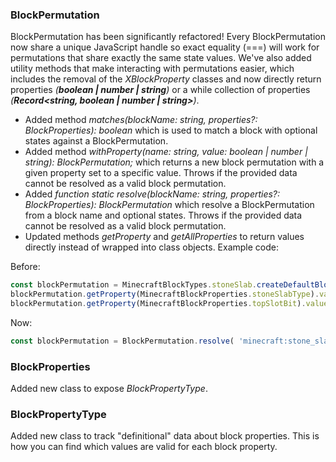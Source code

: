 
### **BlockPermutation**

BlockPermutation has been significantly refactored! Every BlockPermutation now share a unique JavaScript handle so exact equality (===) will work for permutations that share exactly the same state values. We've also added utility methods that make interacting with permutations easier, which includes the removal of the *XBlockProperty* classes and now directly return properties *(**boolean | number | string**)* or a while collection of properties *(**Record<string, boolean | number | string>**)*.

- Added method *matches(blockName: string, properties?: BlockProperties): boolean* which is used to match a block with optional states against a BlockPermutation.
- Added method *withProperty(name: string, value: boolean | number | string): BlockPermutation;* which returns a new block permutation with a given property set to a specific value. Throws if the provided data cannot be resolved as a valid block permutation.
- Added *function* *static resolve(blockName: string, properties?: BlockProperties): BlockPermutation* which resolve a BlockPermutation from a block name and optional states. Throws if the provided data cannot be resolved as a valid block permutation.
- Updated methods *getProperty* and *getAllProperties* to return values directly instead of wrapped into class objects. Example code:

Before:

```typescript
const blockPermutation = MinecraftBlockTypes.stoneSlab.createDefaultBlockPermutation();
blockPermutation.getProperty(MinecraftBlockProperties.stoneSlabType).value = 'stone_brick';
blockPermutation.getProperty(MinecraftBlockProperties.topSlotBit).value = true; 
```

Now:

```typescript
const blockPermutation = BlockPermutation.resolve( 'minecraft:stone_slab', { stone_slab_type: 'stone_brick',  top_slot_bit: true});
```

### **BlockProperties**

Added new class to expose *BlockPropertyType*.

### **BlockPropertyType**

Added new class to track "definitional" data about block properties. This is how you can find which values are valid for each block property.